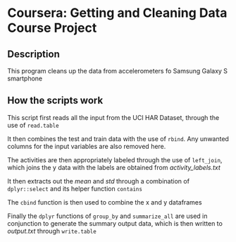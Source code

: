 # Coursera: Getting and Cleaning Data Course Project

## Description

This program cleans up the data from accelerometers fo Samsung Galaxy S smartphone

## How the scripts work

This script first reads all the input from the UCI HAR Dataset, through the use of `read.table`

It then combines the test and train data with the use of `rbind`. Any unwanted columns for the input variables are also removed here.

The activities are then appropriately labeled through the use of `left_join`, which joins the y data with the labels are obtained from *activity_labels.txt*

It then extracts out the *mean* and *std* through a combination of `dplyr::select` and its helper function `contains`

The `cbind` function is then used to combine the x and y dataframes

Finally the `dplyr` functions of `group_by` and `summarize_all` are used in conjunction to generate the summary output data, which is then written to *output.txt* through `write.table`